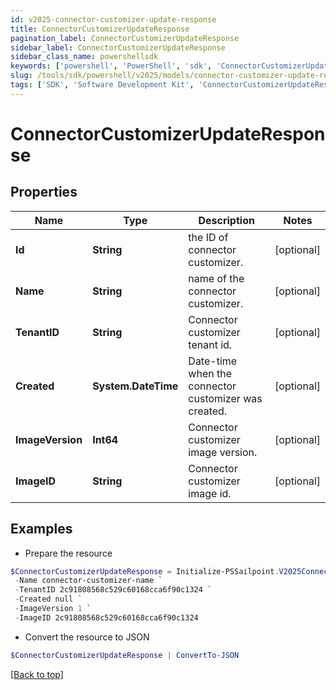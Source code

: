 ```yaml
---
id: v2025-connector-customizer-update-response
title: ConnectorCustomizerUpdateResponse
pagination_label: ConnectorCustomizerUpdateResponse
sidebar_label: ConnectorCustomizerUpdateResponse
sidebar_class_name: powershellsdk
keywords: ['powershell', 'PowerShell', 'sdk', 'ConnectorCustomizerUpdateResponse', 'V2025ConnectorCustomizerUpdateResponse'] 
slug: /tools/sdk/powershell/v2025/models/connector-customizer-update-response
tags: ['SDK', 'Software Development Kit', 'ConnectorCustomizerUpdateResponse', 'V2025ConnectorCustomizerUpdateResponse']
---
```



# ConnectorCustomizerUpdateResponse

## Properties

Name | Type | Description | Notes
------------ | ------------- | ------------- | -------------
**Id** | **String** | the ID of connector customizer. | [optional] 
**Name** | **String** | name of the connector customizer. | [optional] 
**TenantID** | **String** | Connector customizer tenant id. | [optional] 
**Created** | **System.DateTime** | Date-time when the connector customizer was created. | [optional] 
**ImageVersion** | **Int64** | Connector customizer image version. | [optional] 
**ImageID** | **String** | Connector customizer image id. | [optional] 

## Examples

- Prepare the resource
```powershell
$ConnectorCustomizerUpdateResponse = Initialize-PSSailpoint.V2025ConnectorCustomizerUpdateResponse  -Id b07dc46a-1498-4de8-bfbb-259a68e70c8a `
 -Name connector-customizer-name `
 -TenantID 2c91808568c529c60168cca6f90c1324 `
 -Created null `
 -ImageVersion 1 `
 -ImageID 2c91808568c529c60168cca6f90c1324
```

- Convert the resource to JSON
```powershell
$ConnectorCustomizerUpdateResponse | ConvertTo-JSON
```


[[Back to top]](#) 

